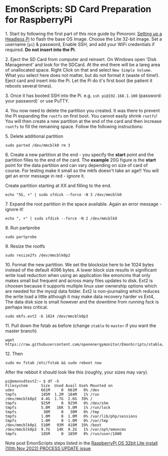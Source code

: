 # EmonScripts: SD Card Preparation for RaspberryPi

1\. Start by following the first part of this nice guide by Pimoroni: [Setting up a Headless Pi](https://learn.pimoroni.com/article/setting-up-a-headless-pi) to flash the base OS Image. Choose the Lite 32-bit image. Set a username (`pi`) & password, Enable SSH, and add your WiFi credentials if required. **Do not insert into the Pi**.

2\. Eject the SD Card from computer and reinsert. On Windows open 'Disk Management' and look for the SDCard. At the end there will be a lareg area of unallocated space. Right Click on that and select `New Simple Volume`. What you select here does not matter, but do not format it (waste of time!). Eject card and insert into the Pi. Let the Pi do it's first boot (be patient it reboots several times).

3\. Once it has booted SSH into the Pi. e.g. `ssh pi@192.168.1.100` (password: your password)` or use PuTTY.

4\. You now need to delete the partition you created. It was there to prevent the Pi expanding the `rootfs` on first boot. You cannot easily shrink `rootfs`! You will then create a new partition at the end of the card and then increase `rootfs` to fill the remaining space. Follow the following instructions:

5\. Delete additional partition

```shell
sudo parted /dev/mmcblk0 rm 3
```

6\. Create a new partition at the end - you specify the **start** point and the partition filles to the end of the card. The **example** 20G figure is the **start** point for the data partition and can vary depending on size of card of course. For testing make it small so the mkfs doesn't take an age!! You will get an error message in red - ignore it.

Create partition starting at XX and filling to the end.

```shell
echo "5G, +" | sudo sfdisk --force -N 3 /dev/mmcblk0
```

7\. Expand the root partition in the space available. Again an error message - ignore it!

```shell
echo ", +" | sudo sfdisk --force -N 2 /dev/mmcblk0
```

8\. Run partprobe

```shell
sudo partprobe
```

9\. Resize the rootfs

```shell
sudo resize2fs /dev/mmcblk0p2
```

10\. Format the new partition. We set the blocksize here to be 1024 bytes instead of the default 4096 bytes. A lower block size results in significant write load reduction when using an application like emoncms that only makes small but frequent and across many files updates to disk. Ext2 is choosen because it supports multiple linux user ownership options which are needed for the mysql data folder. Ext2 is non-journaling which reduces the write load a little although it may make data recovery harder vs Ext4, The data disk size is small however and the downtime from running fsck is perhaps less critical.

```shell
sudo mkfs.ext2 -b 1024 /dev/mmcblk0p3
```

11\. Pull down the fstab as before (change `stable` to `master` if you want the master branch)

```shell
wget https://raw.githubusercontent.com/openenergymonitor/EmonScripts/stable/defaults/etc/fstab
```

12\. Then

```shell
sudo mv fstab /etc/fstab && sudo reboot now
```

After the rebbot it should look like this (roughly, your sizes may vary).

```shell
pi@emonsdtestZ:~ $ df -h
Filesystem      Size  Used Avail Use% Mounted on
udev            661M     0  661M   0% /dev
tmpfs           185M  1.2M  184M   1% /run
/dev/mmcblk0p2  4.4G  1.7G  2.6G  39% /
tmpfs           925M     0  925M   0% /dev/shm
tmpfs           5.0M   16K  5.0M   1% /run/lock
tmpfs            30M     0   30M   0% /tmp
tmpfs           1.0M     0  1.0M   0% /var/lib/php/sessions
tmpfs           1.0M     0  1.0M   0% /var/tmp
/dev/mmcblk0p1  510M   93M  418M  19% /boot
/dev/mmcblk0p3  9.7G   14K  9.2G   1% /var/opt/emoncms
tmpfs           185M     0  185M   0% /run/user/1000
```

Note post EmonScripts steps listed in the [RaspberryPi OS 32bit Lite install (10th Nov 2022) PROCESS UPDATE issue](https://github.com/openenergymonitor/EmonScripts/issues/148).

